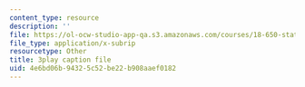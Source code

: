```yaml
---
content_type: resource
description: ''
file: https://ol-ocw-studio-app-qa.s3.amazonaws.com/courses/18-650-statistics-for-applications-fall-2016/4e6bd06b94325c52be22b908aaef0182_JBIz7UadY5M.vtt
file_type: application/x-subrip
resourcetype: Other
title: 3play caption file
uid: 4e6bd06b-9432-5c52-be22-b908aaef0182
---
```


